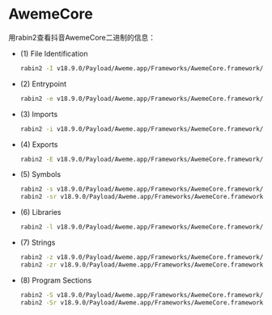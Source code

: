 # AwemeCore

用rabin2查看抖音AwemeCore二进制的信息：

* (1) File Identification
  ```bash
  rabin2 -I v18.9.0/Payload/Aweme.app/Frameworks/AwemeCore.framework/AwemeCore
  ```
* (2) Entrypoint
  ```bash
  rabin2 -e v18.9.0/Payload/Aweme.app/Frameworks/AwemeCore.framework/AwemeCore
  ```
* (3) Imports
  ```bash
  rabin2 -i v18.9.0/Payload/Aweme.app/Frameworks/AwemeCore.framework/AwemeCore
  ```
* (4) Exports
  ```bash
  rabin2 -E v18.9.0/Payload/Aweme.app/Frameworks/AwemeCore.framework/AwemeCore > AwemeCore_rabin2_E.txt
  ```
* (5) Symbols
  ```bash
  rabin2 -s v18.9.0/Payload/Aweme.app/Frameworks/AwemeCore.framework/AwemeCore > AwemeCore_rabin2_s.txt
  rabin2 -sr v18.9.0/Payload/Aweme.app/Frameworks/AwemeCore.framework/AwemeCore > AwemeCore_rabin2_sr.txt
  ```
* (6) Libraries
  ```bash
  rabin2 -l v18.9.0/Payload/Aweme.app/Frameworks/AwemeCore.framework/AwemeCore > AwemeCore_rabin2_l.txt
  ```
* (7) Strings
  ```bash
  rabin2 -z v18.9.0/Payload/Aweme.app/Frameworks/AwemeCore.framework/AwemeCore > AwemeCore_rabin2_z.txt
  rabin2 -zr v18.9.0/Payload/Aweme.app/Frameworks/AwemeCore.framework/AwemeCore > AwemeCore_rabin2_zr.txt
  ```
* (8) Program Sections
  ```bash
  rabin2 -S v18.9.0/Payload/Aweme.app/Frameworks/AwemeCore.framework/AwemeCore > AwemeCore_rabin2_S_section.txt
  rabin2 -Sr v18.9.0/Payload/Aweme.app/Frameworks/AwemeCore.framework/AwemeCore > AwemeCore_rabin2_Sr_section.txt
  ```
